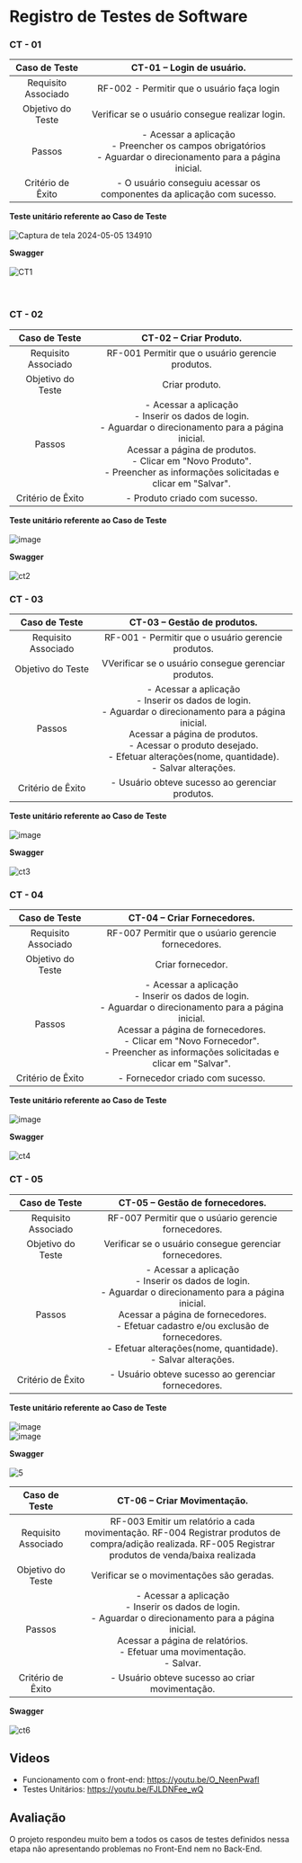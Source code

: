 # Registro de Testes de Software

### CT - 01
| **Caso de Teste** 	| **CT-01 – Login de usuário.** 	|
|:---:	|:---:	|
|	Requisito Associado 	| RF-002 -  Permitir que o usuário faça login  |
| Objetivo do Teste 	| Verificar se o usuário consegue realizar login. |
| Passos 	| - Acessar a aplicação <br> - Preencher os campos obrigatórios <br> - Aguardar o direcionamento para a página inicial. 
|Critério de Êxito | - O usuário conseguiu acessar os componentes da aplicação com sucesso. |

**Teste unitário referente ao Caso de Teste** <br>
<br>
![Captura de tela 2024-05-05 134910](https://github.com/ICEI-PUC-Minas-PMV-ADS/pmv-ads-2024-1-e4-proj-infra-t1-pmv-ads-2024-1-e4-projcontroledeestoque/assets/109116755/46402ce7-2055-4a7a-9e85-6cf914f22fd5)

**Swagger**<br>
<br>
![CT1](https://github.com/ICEI-PUC-Minas-PMV-ADS/pmv-ads-2024-1-e4-proj-infra-t1-pmv-ads-2024-1-e4-projcontroledeestoque/assets/109116755/fab9c4f7-6d30-4900-b7fd-526bbba5a4d7)
<br>
<br>
<br>


### CT - 02
| **Caso de Teste** 	| **CT-02 – Criar Produto.** 	|
|:---:	|:---:	|
|	Requisito Associado 	| RF-001	 Permitir que o usuário gerencie produtos. |
| Objetivo do Teste 	| Criar produto. |
| Passos 	| - Acessar a aplicação <br> - Inserir os dados de login. <br> - Aguardar o direcionamento para a página inicial. <br> Acessar a página de produtos. <br> - Clicar em "Novo Produto". <br> - Preencher as informações solicitadas e clicar em "Salvar". |
|Critério de Êxito | -  Produto criado com sucesso. |

**Teste unitário referente ao Caso de Teste** <br>
<br>
![image](https://github.com/ICEI-PUC-Minas-PMV-ADS/pmv-ads-2024-1-e4-proj-infra-t1-pmv-ads-2024-1-e4-projcontroledeestoque/assets/109116755/28cd1c5f-8301-4dde-b5fb-04e31d9dad2c)

**Swagger**<br>
<br>
![ct2](https://github.com/ICEI-PUC-Minas-PMV-ADS/pmv-ads-2024-1-e4-proj-infra-t1-pmv-ads-2024-1-e4-projcontroledeestoque/assets/109116755/84d96485-a03c-4c3c-b49a-15cedad0617a)


### CT - 03
| **Caso de Teste** 	| **CT-03 – Gestão de produtos.** 	|
|:---:	|:---:	|
|	Requisito Associado 	| RF-001	- Permitir que o usuário gerencie produtos. |
| Objetivo do Teste 	| VVerificar se o usuário consegue gerenciar produtos. |
| Passos 	| - Acessar a aplicação <br> - Inserir os dados de login. <br> - Aguardar o direcionamento para a página inicial. <br> Acessar a página de produtos. <br> - Acessar o produto desejado. <br> - Efetuar alterações(nome, quantidade). <br> - Salvar alterações.|
|Critério de Êxito | - Usuário obteve sucesso ao gerenciar produtos. |

**Teste unitário referente ao Caso de Teste** <br>
<br>
![image](https://github.com/ICEI-PUC-Minas-PMV-ADS/pmv-ads-2024-1-e4-proj-infra-t1-pmv-ads-2024-1-e4-projcontroledeestoque/assets/109116755/19abe1b4-52d5-465c-83f2-54f0a5cb078b)

**Swagger**<br>
<br>
![ct3](https://github.com/ICEI-PUC-Minas-PMV-ADS/pmv-ads-2024-1-e4-proj-infra-t1-pmv-ads-2024-1-e4-projcontroledeestoque/assets/109116755/fff30db6-0528-41da-a284-62a74e9e618c)


### CT - 04
| **Caso de Teste** 	| **CT-04 – Criar Fornecedores.** 	|
|:---:	|:---:	|
|	Requisito Associado 	| RF-007 Permitir que o usúario gerencie fornecedores. |
| Objetivo do Teste 	| Criar fornecedor. |
| Passos 	| - Acessar a aplicação <br> - Inserir os dados de login. <br> - Aguardar o direcionamento para a página inicial. <br> Acessar a página de fornecedores. <br> - Clicar em "Novo Fornecedor". <br> - Preencher as informações solicitadas e clicar em "Salvar". |
|Critério de Êxito | -  Fornecedor criado com sucesso. |

**Teste unitário referente ao Caso de Teste** <br>
<br>
![image](https://github.com/ICEI-PUC-Minas-PMV-ADS/pmv-ads-2024-1-e4-proj-infra-t1-pmv-ads-2024-1-e4-projcontroledeestoque/assets/109116755/8324ab75-c27e-4c44-91c7-fdeba5e6c06c)

**Swagger**<br>
<br>
![ct4](https://github.com/ICEI-PUC-Minas-PMV-ADS/pmv-ads-2024-1-e4-proj-infra-t1-pmv-ads-2024-1-e4-projcontroledeestoque/assets/109116755/288b876d-ec48-48d1-8514-cdd98f55b424)


### CT - 05
| **Caso de Teste** 	| **CT-05 – Gestão de fornecedores.** 	|
|:---:	|:---:	|
|	Requisito Associado 	| RF-007	Permitir que o usúario gerencie fornecedores. |
| Objetivo do Teste 	| Verificar se o usuário consegue gerenciar fornecedores. |
| Passos 	| - Acessar a aplicação <br> - Inserir os dados de login. <br> - Aguardar o direcionamento para a página inicial. <br> Acessar a página de fornecedores. <br> - Efetuar cadastro e/ou exclusão de fornecedores. <br> - Efetuar alterações(nome, quantidade). <br> - Salvar alterações.|
|Critério de Êxito | - Usuário obteve sucesso ao gerenciar fornecedores. |

**Teste unitário referente ao Caso de Teste** <br>
<br>
![image](https://github.com/ICEI-PUC-Minas-PMV-ADS/pmv-ads-2024-1-e4-proj-infra-t1-pmv-ads-2024-1-e4-projcontroledeestoque/assets/109116755/f3bbf33b-5fe9-4bd4-aa9d-f0ae4b43c5cb)<br>
![image](https://github.com/ICEI-PUC-Minas-PMV-ADS/pmv-ads-2024-1-e4-proj-infra-t1-pmv-ads-2024-1-e4-projcontroledeestoque/assets/109116755/60382910-4190-47a7-b5cb-14b8fc7846dc)

**Swagger**<br>
<br>
![5](https://github.com/ICEI-PUC-Minas-PMV-ADS/pmv-ads-2024-1-e4-proj-infra-t1-pmv-ads-2024-1-e4-projcontroledeestoque/assets/109116755/cab0a393-39ee-4851-9b8a-3ca2a730f738)


| **Caso de Teste** 	| **CT-06 – Criar Movimentação.** 	|
|:---:	|:---:	|
|	Requisito Associado 	| RF-003	Emitir um relatório a cada movimentação. RF-004 Registrar produtos de compra/adição realizada. RF-005 Registrar produtos de venda/baixa realizada |
| Objetivo do Teste 	| Verificar se o movimentações são geradas. |
| Passos 	| - Acessar a aplicação <br> - Inserir os dados de login. <br> - Aguardar o direcionamento para a página inicial. <br> Acessar a página de relatórios. <br> - Efetuar uma movimentação. <br> - Salvar.|
|Critério de Êxito | - Usuário obteve sucesso ao criar movimentação. |

**Swagger**<br>
<br>
![ct6](https://github.com/ICEI-PUC-Minas-PMV-ADS/pmv-ads-2024-1-e4-proj-infra-t1-pmv-ads-2024-1-e4-projcontroledeestoque/assets/70116762/dac10ee0-927c-45fa-8d4c-40b61c4f1612)

## Videos
- Funcionamento com o front-end: https://youtu.be/O_NeenPwafI <br>
- Testes Unitários: https://youtu.be/FJLDNFee_wQ<br>


## Avaliação
  O projeto respondeu muito bem a todos os casos de testes definidos nessa etapa não apresentando problemas no Front-End nem no Back-End.


